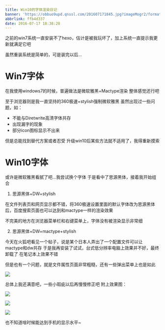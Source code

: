 ```yaml
---
title: Win10的字体渲染日记
banner: 'https://obbuo9upd.qnssl.com/201607171845.jpg?imageMogr2/format/webp'
abbrlink: ffb4d337
date: 2016-07-17 18:38:28
---
```


之前的win7系统一直安装不了hexo，估计是被我玩坏了，加上系统一直提示我更新就满足它吧

虽然重装系统是简单的，可是装完以后...

<!--more-->

# Win7字体

在我使用windows7的时候，普遍做法是微软雅黑+Mactype渲染
整体感觉还行吧

至于浏览器则是我一直坚持的360极速+stylish强制微软雅黑
虽然出现过一些问题，如：
* 不能与Diretwrite高清字体共存
* 出现漏字的现象
* 部分icon图标显示不出来

但是总能找到替代方案或者忍受
升级win10后某些方法就不适用了，我得重新摸索

# Win10字体

或许是微软雅黑看腻了吧...我尝试换个字体
于是看中了思源黑体，接着我开始组合

1. 思源黑体+DW+stylish

在文件列表页和网页显示都不错，将360极速设置里面的默认字体改为思源黑体后，百度搜索页面也可以达到和mactype一样的渲染效果

不完美的地方在浏览器菜单栏和右键菜单上，字体没有被渲染显示非常细

2. 思源黑体+DW+mactype+stylish

今天在火狐吧看见一个帖子，说是某个日本人弄出了一个配置文件可以让mactype和dw共存
于是我再安装了试试，台式低分辨率电脑上效果并不好，最终卸载了
在笔记本上效果不错

但是也有一个问题，就是文件属性页面非常粗糙，还有一些弹出菜单上也是如此

![](https://obbuo9upd.qnssl.com/20160717182332.png?imageMogr2/format/webp)

总体上我还满意吧，一些小瑕疵以后再慢慢修正吧
附上效果图：

![](https://obbuo9upd.qnssl.com/201607171829.jpg?imageMogr2/format/webp)


![](https://obbuo9upd.qnssl.com/20160717183219.png?imageMogr2/format/webp)

![](https://obbuo9upd.qnssl.com/20160717184009.png?imageMogr2/format/webp)


也不知道啥时候能达到手机的显示水平~

